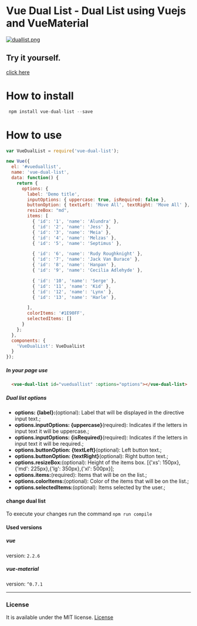 # Vue Dual List - Dual List using Vuejs and VueMaterial
[![duallist.png](https://i.postimg.cc/W4Jj8tYy/duallist.png)](https://postimg.cc/DWFtyfTQ)

## Try it yourself.
[click here](https://vue-dual-list.herokuapp.com/)

# How to install
```JavaScript
 npm install vue-dual-list --save
```

# How to use

```JavaScript
var VueDualList = require('vue-dual-list');

new Vue({
  el: '#vueduallist',
  name: 'vue-dual-list',
  data: function() {
    return {
      options: {
        label: 'Demo title',
        inputOptions: { uppercase: true, isRequired: false },
        buttonOption: { textLeft: 'Move All', textRight: 'Move All' },
        resizeBox: "md",
        items: [
          { 'id': '1', 'name': 'Alundra' },
          { 'id': '2', 'name': 'Jess' },
          { 'id': '3', 'name': 'Meia' },
          { 'id': '4', 'name': 'Melzas' },
          { 'id': '5', 'name': 'Septimus' },

          { 'id': '6', 'name': 'Rudy Roughknight' },
          { 'id': '7', 'name': 'Jack Van Burace' },
          { 'id': '8', 'name': 'Hanpan' },
          { 'id': '9', 'name': 'Cecilia Adlehyde' },

          { 'id': '10', 'name': 'Serge' },
          { 'id': '11', 'name': 'Kid' },
          { 'id': '12', 'name': 'Lynx' },
          { 'id': '13', 'name': 'Harle' },

        ],
        colorItems: '#1E90FF',
        selectedItems: []
      }
    };
  },
  components: {
    'VueDualList': VueDualList
  }
});
```


##### In your page use

```Html
  <vue-dual-list id="vueduallist" :options="options"></vue-dual-list>
```
##### Dual list options

* **options: {label}:**(optional): Label that will be displayed in the directive input text.;
* **options.inputOptions: {uppercase}**(required): Indicates if the letters in input text it will be uppercase.;
* **options.inputOptions: {isRequired}**(required): Indicates if the letters in input text it will be required.;
* **options.buttonOption: {textLeft}**(optional): Left button text.;
* **options.buttonOption: {textRight}**(optional): Right button text.;
* **options.resizeBox:**(optional): Height of the items box. [{'xs': 150px},{'md': 225px},{'lg': 350px},{'xl': 500px}];
* **options.items:**(required): Items that will be on the list.;
* **options.colorItems:**(optional): Color of the items that will be on the list.;
* **options.selectedItems:**(optional): Items selected by the user.;

#### change dual list
To execute your changes run the command ```npm run compile```

#### Used versions

##### vue 
version: `2.2.6`
##### vue-material
version: `^0.7.1` 

<hr>

### License

It is available under the MIT license.
[License](https://opensource.org/licenses/mit-license.php)

